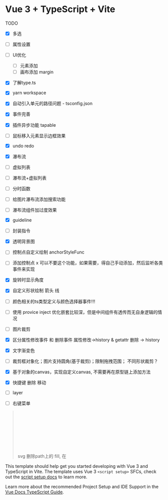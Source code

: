 # Vue 3 + TypeScript + Vite

TODO
- [x] 多选
- [ ] 属性设置
- [ ] UI优化
    - [ ] 元素添加
    - [ ] 画布添加 margin
- [x] 了解type.ts
- [x] yarn workspace
- [x] 自动引入单元的路径问题 - tsconfig.json
- [x] 事件完善
- [x] 插件异步功能 tapable
- [ ] 鼠标移入元素显示边框效果
- [x] undo redo
- [x] 瀑布流
- [ ] 虚拟列表
- [ ] 瀑布流+虚拟列表
- [ ] 分时函数
- [ ] 给图片瀑布流添加搜索功能
- [ ] 瀑布流组件加过度效果
- [x] guideline
- [ ] 封装指令
- [x] 透明背景图
- [ ] 控制点自定义绘制 anchorStyleFunc
- [ ] 添加控制点 x 可以不要这个功能，如果需要，得自己手动添加，然后监听各类事件来实现
- [x] 旋转时显示角度
- [x] 自定义形状绘制 箭头 线
- [ ] 颜色相关的ts类型定义与颜色选择器事件!!!
- [ ] 使用 provice inject 优化嵌套比较深，但是中间组件有透传而无自身逻辑的情况
- [ ] 图片裁剪
- [x] 区分属性修改事件 和 删除事件   属性修改->history & getattr   删除 -> history
- [x] 文字渐变色
- [ ] 裁剪框对象化；图片支持圆角(基于裁剪)；限制拖拽范围； 不同形状裁剪？
- [x] 基于对象的canvas，实现自定义canvas, 不需要再在原型链上添加方法
- [x] 快捷键 删除 移动
- [ ] layer
- [ ] 右键菜单
  

> svg 删除path上的 fill, 在<svg> 上添加 fill=currentColor 来实现颜色同步； 删除width height, 实现大小由外部控制
> 为什么需要静默状态？
   删除 activeSelection(2个元素) 时，会触发2次object:removed, 业务上影响 history 的 step
裁剪实现方案
  A 1. group 包 image 实现自定义Image类，裁剪框绑定在group上，宽高，定位设置在group上
    1. 裁剪时创建一个独立裁剪框
    2. 如果要做蒙层并凸显当前裁剪区域的话，裁剪时在独立裁剪框下添加蒙层和一个随独立裁剪框缩放实时调整clippath的图片
    3. 独立裁剪框与实时调整clippath的图片可以合并为一个组件
    !! 与B相比，虽然裁剪框和宽高都设置在group上，但是有原图撑原始宽高
  B 1. 自己计算自身响应范围，包装为新类，不用group代理宽高
      分解任务：先找到计算active范围的方法
    1. 其他逻辑与group一致
    !! 需要根据裁剪框重新计算元素定位
    => 基本否定该方案
      裁剪框的定位依赖于图片的原始宽高
      图片的宽高在裁剪后会设置与裁剪框相同
      这2个条件互斥
> 放入pinia store 中的属性会被代理
  使用this=store.selected.canvas 作为 new ActiveSelection(objs, {canvs:使用this}) 时，由于this是代理，在 LayoutManager.layoutObject 中的对比中会出现不匹配（proxy(canvas)!==canvas）,因此修改属性尽量使用 editor.getSelectedObject()

This template should help get you started developing with Vue 3 and TypeScript in Vite. The template uses Vue 3 `<script setup>` SFCs, check out the [script setup docs](https://v3.vuejs.org/api/sfc-script-setup.html#sfc-script-setup) to learn more.

Learn more about the recommended Project Setup and IDE Support in the [Vue Docs TypeScript Guide](https://vuejs.org/guide/typescript/overview.html#project-setup).
